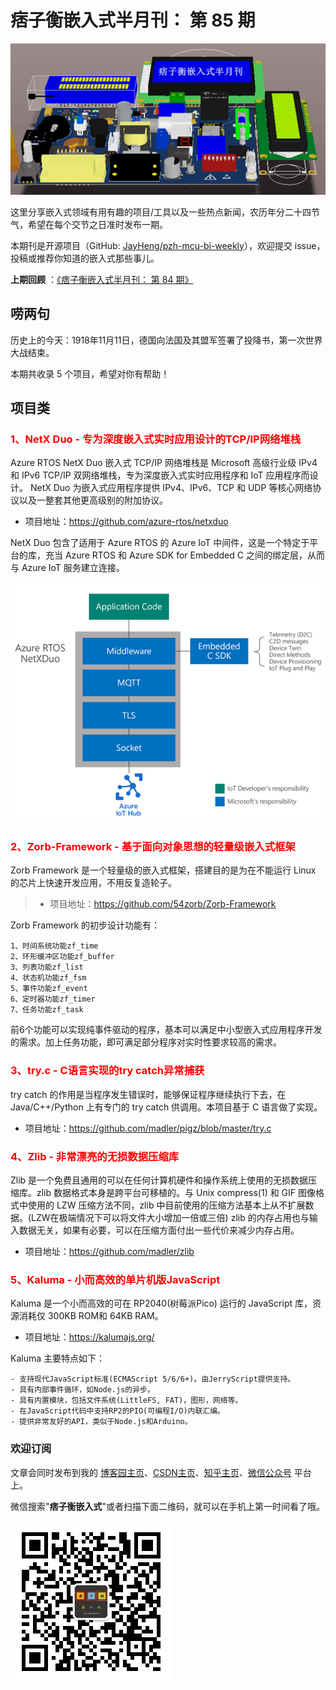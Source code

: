 # 痞子衡嵌入式半月刊： 第 85 期

![](https://raw.githubusercontent.com/JayHeng/pzh-mcu-bi-weekly/master/pics/pzh_mcu_bi_weekly.PNG)

这里分享嵌入式领域有用有趣的项目/工具以及一些热点新闻，农历年分二十四节气，希望在每个交节之日准时发布一期。

本期刊是开源项目（GitHub: [JayHeng/pzh-mcu-bi-weekly](https://github.com/JayHeng/pzh-mcu-bi-weekly)），欢迎提交 issue，投稿或推荐你知道的嵌入式那些事儿。

**上期回顾** ：[《痞子衡嵌入式半月刊： 第 84 期》](https://www.cnblogs.com/henjay724/p/17810326.html)

## 唠两句

历史上的今天：1918年11月11日，德国向法国及其盟军签署了投降书，第一次世界大战结束。

本期共收录 5 个项目，希望对你有帮助！

## 项目类

### <font color="red">1、NetX Duo - 专为深度嵌入式实时应用设计的TCP/IP网络堆栈</font>

Azure RTOS NetX Duo 嵌入式 TCP/IP 网络堆栈是 Microsoft 高级行业级 IPv4 和 IPv6 TCP/IP 双网络堆栈，专为深度嵌入式实时应用程序和 IoT 应用程序而设计。 NetX Duo 为嵌入式应用程序提供 IPv4、IPv6、TCP 和 UDP 等核心网络协议以及一整套其他更高级别的附加协议。 

 * 项目地址：https://github.com/azure-rtos/netxduo

NetX Duo 包含了适用于 Azure RTOS 的 Azure IoT 中间件，这是一个特定于平台的库，充当 Azure RTOS 和 Azure SDK for Embedded C 之间的绑定层，从而与 Azure IoT 服务建立连接。 

![](https://raw.githubusercontent.com/JayHeng/pzh-mcu-bi-weekly/master/pics/issue-085/NetX_Duo.PNG)

### <font color="red">2、Zorb-Framework - 基于面向对象思想的轻量级嵌入式框架</font>

Zorb Framework 是一个轻量级的嵌入式框架，搭建目的是为在不能运行 Linux 的芯片上快速开发应用，不用反复造轮子。

> * 项目地址：https://github.com/54zorb/Zorb-Framework

Zorb Framework 的初步设计功能有：

```text
​1、时间系统功能zf_time
​2、环形缓冲区功能zf_buffer
​3、列表功能zf_list
​4、状态机功能zf_fsm
​5、事件功能zf_event
​6、定时器功能zf_timer
​7、任务功能zf_task
```

前6个功能可以实现纯事件驱动的程序，基本可以满足中小型嵌入式应用程序开发的需求。加上任务功能，即可满足部分程序对实时性要求较高的需求。

### <font color="red">3、try.c - C语言实现的try catch异常捕获</font>

try catch 的作用是当程序发生错误时，能够保证程序继续执行下去，在 Java/C++/Python 上有专门的 try catch 供调用。本项目基于 C 语言做了实现。 

 * 项目地址：https://github.com/madler/pigz/blob/master/try.c

### <font color="red">4、Zlib - 非常漂亮的无损数据压缩库</font>

Zlib 是一个免费且通用的可以在任何计算机硬件和操作系统上使用的无损数据压缩库。zlib 数据格式本身是跨平台可移植的。与 Unix compress(1) 和 GIF 图像格式中使用的 LZW 压缩方法不同，zlib 中目前使用的压缩方法基本上从不扩展数据。(LZW在极端情况下可以将文件大小增加一倍或三倍) zlib 的内存占用也与输入数据无关，如果有必要，可以在压缩方面付出一些代价来减少内存占用。

 * 项目地址：https://github.com/madler/zlib

### <font color="red">5、Kaluma - 小而高效的单片机版JavaScript</font>

Kaluma 是一个小而高效的可在 RP2040(树莓派Pico) 运行的 JavaScript 库，资源消耗仅 300KB ROM和 64KB RAM。

 * 项目地址：https://kalumajs.org/

Kaluma 主要特点如下：

```text
- 支持现代JavaScript标准(ECMAScript 5/6/6+)。由JerryScript提供支持。
- 具有内部事件循环，如Node.js的异步。
- 具有内置模块，包括文件系统(LittleFS, FAT)，图形，网络等。
- 在JavaScript代码中支持RP2的PIO(可编程I/O)内联汇编。
- 提供非常友好的API，类似于Node.js和Arduino。
```

### 欢迎订阅

文章会同时发布到我的 [博客园主页](https://www.cnblogs.com/henjay724/)、[CSDN主页](https://blog.csdn.net/henjay724)、[知乎主页](https://www.zhihu.com/people/henjay724)、[微信公众号](http://weixin.sogou.com/weixin?type=1&query=痞子衡嵌入式) 平台上。

微信搜索"__痞子衡嵌入式__"或者扫描下面二维码，就可以在手机上第一时间看了哦。

![](https://raw.githubusercontent.com/JayHeng/pzhmcu-picture/master/wechat/pzhMcu_qrcode_258x258.jpg)

